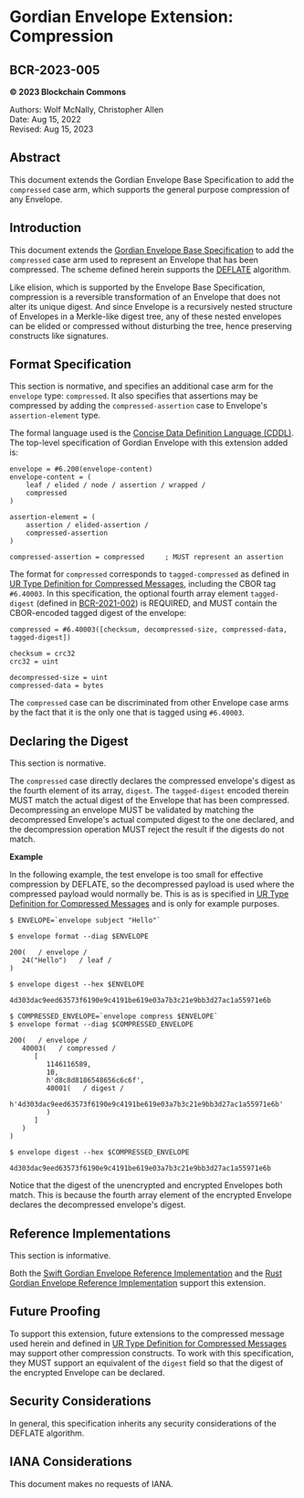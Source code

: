 # Gordian Envelope Extension: Compression

## BCR-2023-005

**© 2023 Blockchain Commons**

Authors: Wolf McNally, Christopher Allen<br/>
Date: Aug 15, 2022<br/>
Revised: Aug 15, 2023

## Abstract

This document extends the Gordian Envelope Base Specification to add the `compressed` case arm, which supports the general purpose compression of any Envelope.

## Introduction

This document extends the [Gordian Envelope Base Specification](https://datatracker.ietf.org/doc/draft-mcnally-envelope/) to add the `compressed` case arm used to represent an Envelope that has been compressed. The scheme defined herein supports the [DEFLATE](https://datatracker.ietf.org/doc/html/rfc1951) algorithm.

Like elision, which is supported by the Envelope Base Specification, compression is a reversible transformation of an Envelope that does not alter its unique digest. And since Envelope is a recursively nested structure of Envelopes in a Merkle-like digest tree, any of these nested envelopes can be elided or compressed without disturbing the tree, hence preserving constructs like signatures.

## Format Specification

This section is normative, and specifies an additional case arm for the `envelope` type: `compressed`. It also specifies that assertions may be compressed by adding the `compressed-assertion` case to Envelope's `assertion-element` type.

The formal language used is the [Concise Data Definition Language (CDDL)](https://datatracker.ietf.org/doc/html/rfc8610). The top-level specification of Gordian Envelope with this extension added is:

```
envelope = #6.200(envelope-content)
envelope-content = (
    leaf / elided / node / assertion / wrapped /
    compressed
)

assertion-element = (
    assertion / elided-assertion /
    compressed-assertion
)

compressed-assertion = compressed     ; MUST represent an assertion
```

The format for `compressed` corresponds to `tagged-compressed` as defined in [UR Type Definition for Compressed Messages](bcr-2023-001-compressed-message.md), including the CBOR tag `#6.40003`. In this specification, the optional fourth array element `tagged-digest` (defined in [BCR-2021-002](bcr-2021-002-digest.md)) is REQUIRED, and MUST contain the CBOR-encoded tagged digest of the envelope:

```
compressed = #6.40003([checksum, decompressed-size, compressed-data, tagged-digest])

checksum = crc32
crc32 = uint

decompressed-size = uint
compressed-data = bytes
```

The `compressed` case can be discriminated from other Envelope case arms by the fact that it is the only one that is tagged using `#6.40003`.

## Declaring the Digest

This section is normative.

The `compressed` case directly declares the compressed envelope's digest as the fourth element of its array, `digest`. The `tagged-digest` encoded therein MUST match the actual digest of the Envelope that has been compressed. Decompressing an envelope MUST be validated by matching the decompressed Envelope's actual computed digest to the one declared, and the decompression operation MUST reject the result if the digests do not match.

**Example**

In the following example, the test envelope is too small for effective compression by DEFLATE, so the decompressed payload is used where the compressed payload would normally be. This is as is specified in [UR Type Definition for Compressed Messages](bcr-2023-001-compressed-message.md) and is only for example purposes.

```
$ ENVELOPE=`envelope subject "Hello"`

$ envelope format --diag $ENVELOPE

200(   / envelope /
   24("Hello")   / leaf /
)

$ envelope digest --hex $ENVELOPE

4d303dac9eed63573f6190e9c4191be619e03a7b3c21e9bb3d27ac1a55971e6b

$ COMPRESSED_ENVELOPE=`envelope compress $ENVELOPE`
$ envelope format --diag $COMPRESSED_ENVELOPE

200(   / envelope /
   40003(   / compressed /
      [
         1146116589,
         10,
         h'd8c8d8186548656c6c6f',
         40001(   / digest /
            h'4d303dac9eed63573f6190e9c4191be619e03a7b3c21e9bb3d27ac1a55971e6b'
         )
      ]
   )
)

$ envelope digest --hex $COMPRESSED_ENVELOPE

4d303dac9eed63573f6190e9c4191be619e03a7b3c21e9bb3d27ac1a55971e6b
```

Notice that the digest of the unencrypted and encrypted Envelopes both match. This is because the fourth array element of the encrypted Envelope declares the decompressed envelope's digest.

## Reference Implementations

This section is informative.

Both the [Swift Gordian Envelope Reference Implementation](https://github.com/BlockchainCommons/BCSwiftEnvelope) and the [Rust Gordian Envelope Reference Implementation](https://github.com/BlockchainCommons/bc-envelope-rust) support this extension.

## Future Proofing

To support this extension, future extensions to the compressed message used herein and defined in [UR Type Definition for Compressed Messages](bcr-2023-001-compressed-message.md) may support other compression constructs. To work with this specification, they MUST support an equivalent of the `digest` field so that the digest of the encrypted Envelope can be declared.

## Security Considerations

In general, this specification inherits any security considerations of the DEFLATE algorithm.

## IANA Considerations

This document makes no requests of IANA.

